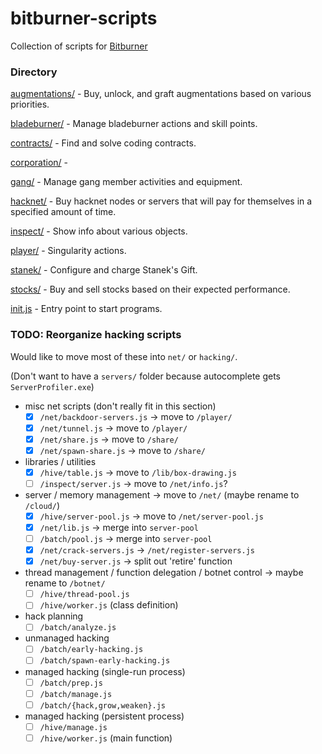 # bitburner-scripts

Collection of scripts for [Bitburner](https://danielyxie.github.io/bitburner/)

### Directory

[augmentations/](augmentations/) -  Buy, unlock, and graft augmentations based on various priorities.

[bladeburner/](bladeburner/) - Manage bladeburner actions and skill points.

[contracts/](contracts/) - Find and solve coding contracts.

[corporation/](corporation/) - 

[gang/](gang/) - Manage gang member activities and equipment.

[hacknet/](hacknet/) - Buy hacknet nodes or servers that will pay for themselves in a specified amount of time.

[inspect/](inspect/) - Show info about various objects.

[player/](player/) - Singularity actions.

[stanek/](stanek/) - Configure and charge Stanek's Gift.

[stocks/](stocks/) - Buy and sell stocks based on their expected performance.

[init.js](init.js) - Entry point to start programs.


### TODO: Reorganize hacking scripts

Would like to move most of these into `net/` or `hacking/`.

(Don't want to have a `servers/` folder because autocomplete gets `ServerProfiler.exe`)

- misc net scripts (don't really fit in this section)  
    - [x] `/net/backdoor-servers.js` -> move to `/player/`  
    - [x] `/net/tunnel.js` -> move to `/player/`  
    - [x] `/net/share.js` -> move to `/share/`  
    - [x] `/net/spawn-share.js` -> move to `/share/`  

- libraries / utilities  
    - [x] `/hive/table.js` -> move to `/lib/box-drawing.js`  
    - [ ] `/inspect/server.js` -> move to `/net/info.js`?  

- server / memory management -> move to `/net/` (maybe rename to `/cloud/`)  
    - [x] `/hive/server-pool.js` -> move to `/net/server-pool.js`  
    - [x] `/net/lib.js` -> merge into `server-pool`  
    - [ ] `/batch/pool.js` -> merge into `server-pool`  
    - [x] `/net/crack-servers.js` -> `/net/register-servers.js`  
    - [x] `/net/buy-server.js` -> split out 'retire' function  

- thread management / function delegation / botnet control -> maybe rename to `/botnet/`  
    - [ ] `/hive/thread-pool.js`  
    - [ ] `/hive/worker.js` (class definition)  

- hack planning  
    - [ ] `/batch/analyze.js`  

- unmanaged hacking  
    - [ ] `/batch/early-hacking.js`  
    - [ ] `/batch/spawn-early-hacking.js`  

- managed hacking (single-run process)  
    - [ ] `/batch/prep.js`  
    - [ ] `/batch/manage.js`  
    - [ ] `/batch/{hack,grow,weaken}.js`  

- managed hacking (persistent process)  
    - [ ] `/hive/manage.js`  
    - [ ] `/hive/worker.js` (main function)  
